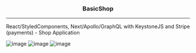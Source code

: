 <h3 style="text-align: center">BasicShop</h3>
<hr>

React/StyledComponents, Next/Apollo/GraphQL with KeystoneJS and Stripe (payments) - Shop Application

![image](https://user-images.githubusercontent.com/71407958/125115329-7c2a1080-e0eb-11eb-973e-5a2c6e6e20a0.png)
![image](https://user-images.githubusercontent.com/71407958/125115445-a085ed00-e0eb-11eb-8cba-1021effa06f8.png)
![image](https://user-images.githubusercontent.com/71407958/125115571-cc08d780-e0eb-11eb-9d9b-a9148bcd27f2.png)
